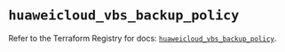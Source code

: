 # `huaweicloud_vbs_backup_policy`

Refer to the Terraform Registry for docs: [`huaweicloud_vbs_backup_policy`](https://registry.terraform.io/providers/huaweicloud/huaweicloud/1.71.1/docs/resources/vbs_backup_policy).
